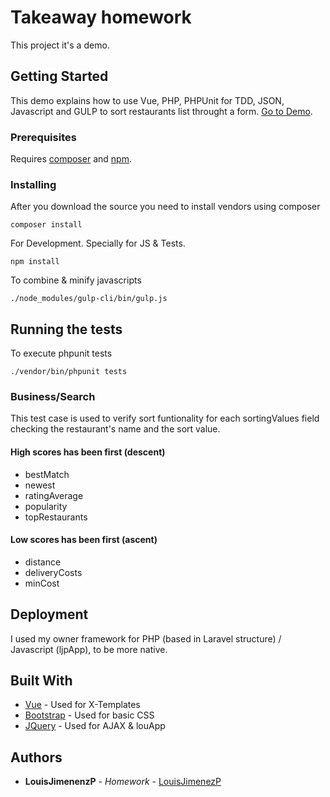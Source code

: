 # Takeaway homework

This project it's a demo.

## Getting Started

This demo explains how to use Vue, PHP, PHPUnit for TDD, JSON, Javascript and GULP to sort restaurants list throught a form. [Go to Demo](http://test2.uhorizon.es). 

### Prerequisites

Requires [composer](https://getcomposer.org) and [npm](https://nodejs.org/en/).

### Installing

After you download the source you need to install vendors using composer

```
composer install
```

For Development. Specially for JS & Tests.

```
npm install
```

To combine & minify javascripts 
```
./node_modules/gulp-cli/bin/gulp.js 
```

## Running the tests

To execute phpunit tests

```
./vendor/bin/phpunit tests
```

### Business/Search

This test case is used to verify sort funtionality for each sortingValues field checking the restaurant's name and the sort value.

#### High scores has been first (descent)
* bestMatch
* newest
* ratingAverage
* popularity
* topRestaurants

#### Low scores has been first (ascent)
* distance
* deliveryCosts
* minCost

## Deployment

I used my owner framework for PHP (based in Laravel structure) / Javascript (ljpApp), to be more native.

## Built With

* [Vue](https://vuejs.org) - Used for X-Templates
* [Bootstrap](http://getbootstrap.com) - Used for basic CSS
* [JQuery](https://jquery.com) - Used for AJAX & louApp

## Authors

* **LouisJimenenzP** - *Homework* - [LouisJimenezP](https://github.com/LouisJimenezP)

